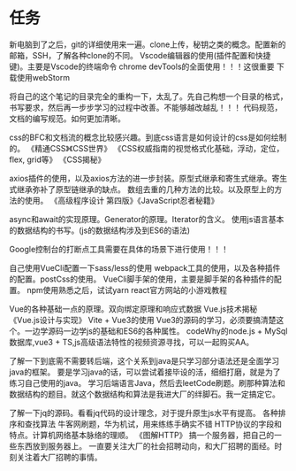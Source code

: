 # 任务

新电脑到了之后，git的详细使用来一遍。clone上传，秘钥之类的概念。配置新的邮箱，SSH，了解各种clone的不同。
Vscode编辑器的使用(插件配置和快捷键)。主要是Vscode的终端命令
chrome devTools的全面使用！！！这很重要
下载使用webStorm

将自己的这个笔记的目录完全的重构一下，太乱了。先自己构想一个目录的格式，书写要求，然后再一步步学习的过程中改善。不能够越改越乱！！！
代码规范，文档的编写规范。如何更加清晰。

css的BFC和文档流的概念比较感兴趣。到底css语言是如何设计的css是如何绘制的。
《精通CSS》《CSS世界》
《CSS权威指南的视觉格式化基础，浮动，定位，flex, grid等》
《CSS揭秘》

axios插件的使用，以及axios方法的进一步封装。原型式继承和寄生式继承。寄生式继承弥补了原型链继承的缺点。
数组去重的几种方法的比较。以及原型上的方法的使用。
《高级程序设计 第四版》《JavaScript忍者秘籍》

async和await的实现原理。Generator的原理。Iterator的含义。
使用js语言基本的数据结构的书写。(js的数据结构涉及到ES6的语法)

Google控制台的打断点工具需要在具体的场景下进行使用！！！

自己使用VueCli配置一下sass/less的使用
webpack工具的使用，以及各种插件的配置。postCss的使用。
VueCli脚手架的使用，主要是脚手架的各种插件的配置。
npm使用熟悉之后，试试yarn
react官方网站的小游戏教程

Vue的各种基础一点的原理。双向绑定原理和响应式数据
Vue.js技术揭秘
《Vue.js设计与实现》
Vite + Vue3的使用
Vue3的源码的学习，必须要搞清楚这个。一边学源码一边学js的基础和ES6的各种属性。
codeWhy的node.js + MySql数据库,vue3 + TS,js高级语法特性的视频资源寻找，可以一起购买AA。

了解一下到底需不需要转后端，这个关系到java是只学习部分语法还是全面学习java的框架。
要是学习java的话，可以尝试着接毕设的活，细细打磨，就是为了练习自己使用的java。
学习后端语言Java，然后去leetCode刷题。刷那种算法和数据结构的题目。就这个数据结构和算法是我进大厂的绊脚石。我一定搞定它。

了解一下jq的源码。看看jq代码的设计理念，对于提升原生js水平有提高。
各种排序和查找算法
牛客网刷题，华为机试，用来练练手确实不错
HTTP协议的字段和特点。计算机网络基本脉络的理顺。
《图解HTTP》
搞一个服务器，把自己的一些东西放到服务器上。
一直要关注大厂的社会招聘动向，和大厂招聘的面经。时刻关注着大厂招聘的事情。
